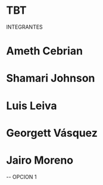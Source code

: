 # TBT
INTEGRANTES
# Ameth Cebrian
# Shamari Johnson
# Luis Leiva
# Georgett Vásquez
# Jairo Moreno

-- OPCION 1